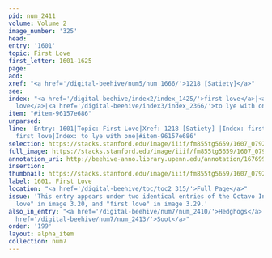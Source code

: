 ```yaml
---
pid: num_2411
volume: Volume 2
image_number: '325'
head:
entry: '1601'
topic: First Love
first_letter: 1601-1625
page:
add:
xref: "<a href='/digital-beehive/num5/num_1666/'>1218 [Satiety]</a>"
see:
index: "<a href='/digital-beehive/index2/index_1425/'>first love</a>|<a href='/digital-beehive/index2/index_1425/'>first
  love</a>|<a href='/digital-beehive/index3/index_2366/'>to lye with one</a>"
item: "#item-96157e686"
unparsed:
line: 'Entry: 1601|Topic: First Love|Xref: 1218 [Satiety] |Index: first love|Index:
  first love|Index: to lye with one|#item-96157e686'
selection: https://stacks.stanford.edu/image/iiif/fm855tg5659/1607_0792/299,632,2964,299/full/0/default.jpg
full_image: https://stacks.stanford.edu/image/iiif/fm855tg5659/1607_0792/full/full/0/default.jpg
annotation_uri: http://beehive-anno.library.upenn.edu/annotation/1676996724514
insertion:
thumbnail: https://stacks.stanford.edu/image/iiif/fm855tg5659/1607_0792/299,632,600,180/250,/0/default.jpg
label: 1601. First Love
location: "<a href='/digital-beehive/toc/toc2_315/'>Full Page</a>"
issue: 'This entry appears under two identical entries of the Octavo Index: "first
  love" in image 3.20, and "first love" in image 3.29.'
also_in_entry: "<a href='/digital-beehive/num7/num_2410/'>Hedghogs</a>|<a href='/digital-beehive/num7/num_2412/'>Cochineal</a>|<a
  href='/digital-beehive/num7/num_2413/'>Soot</a>"
order: '199'
layout: alpha_item
collection: num7
---
```

